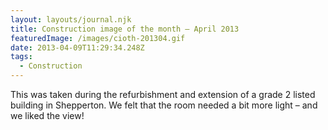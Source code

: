 ```yaml
---
layout: layouts/journal.njk
title: Construction image of the month – April 2013
featuredImage: /images/cioth-201304.gif
date: 2013-04-09T11:29:34.248Z
tags:
  - Construction
---
```

This was taken during the refurbishment and extension of a grade 2 listed building in Shepperton. We felt that the room needed a bit more light – and we liked the view!